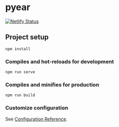 # pyear

[![Netlify Status](https://api.netlify.com/api/v1/badges/d12a485c-7c63-4000-a735-ec25cd293633/deploy-status)](https://app.netlify.com/sites/pedantic-heisenberg-0663be/deploys)
## Project setup
```
npm install
```

### Compiles and hot-reloads for development
```
npm run serve
```

### Compiles and minifies for production
```
npm run build
```

### Customize configuration
See [Configuration Reference](https://cli.vuejs.org/config/).
